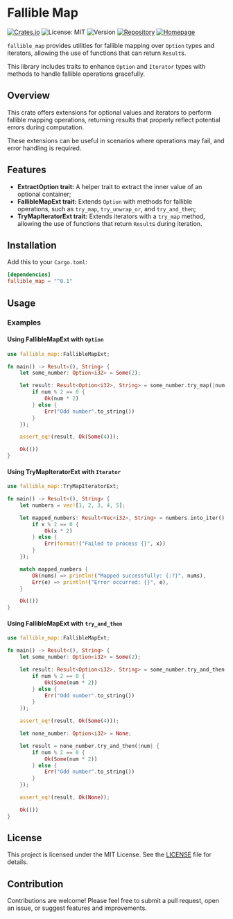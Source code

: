 # Fallible Map

[![Crates.io](https://img.shields.io/crates/v/fallible_map.svg)](https://crates.io/crates/fallible_map)
![License: MIT](https://img.shields.io/badge/License-MIT-blue.svg)
![Version](https://img.shields.io/badge/version-0.1.0-green)
[![Repository](https://img.shields.io/badge/github-repository-orange)](https://github.com/tifaremosapere/fallible_map)
[![Homepage](https://img.shields.io/badge/homepage-Ti%20faremo%20sapere-brightgreen)](https://tifaremosapere.it)

`fallible_map` provides utilities for fallible mapping over `Option` types and iterators, allowing the use of functions that can return `Result`s.

This library includes traits to enhance `Option` and `Iterator` types with methods to handle fallible operations gracefully.

## Overview

This crate offers extensions for optional values and iterators to perform fallible mapping operations, returning results that properly reflect potential errors during computation.

These extensions can be useful in scenarios where operations may fail, and error handling is required.

## Features

- **ExtractOption trait:** A helper trait to extract the inner value of an optional container;
- **FallibleMapExt trait:** Extends `Option` with methods for fallible operations, such as `try_map`, `try_unwrap_or`, and `try_and_then`;
- **TryMapIteratorExt trait:** Extends iterators with a `try_map` method, allowing the use of functions that return `Result`s during iteration.

## Installation

Add this to your `Cargo.toml`:

```toml
[dependencies]
fallible_map = "^0.1"
```

## Usage

### Examples

#### Using FallibleMapExt with `Option`

```rust
use fallible_map::FallibleMapExt;

fn main() -> Result<(), String> {
    let some_number: Option<i32> = Some(2);

    let result: Result<Option<i32>, String> = some_number.try_map(|num| {
        if num % 2 == 0 {
            Ok(num * 2)
        } else {
            Err("Odd number".to_string())
        }
    });

    assert_eq!(result, Ok(Some(4)));

    Ok(())
}
```

#### Using TryMapIteratorExt with `Iterator`

```rust
use fallible_map::TryMapIteratorExt;

fn main() -> Result<(), String> {
    let numbers = vec![1, 2, 3, 4, 5];

    let mapped_numbers: Result<Vec<i32>, String> = numbers.into_iter().try_map(|x| {
        if x % 2 == 0 {
            Ok(x * 2)
        } else {
            Err(format!("Failed to process {}", x))
        }
    });

    match mapped_numbers {
        Ok(nums) => println!("Mapped successfully: {:?}", nums),
        Err(e) => println!("Error occurred: {}", e),
    }

    Ok(())
}
```

#### Using FallibleMapExt with `try_and_then`

```rust
use fallible_map::FallibleMapExt;

fn main() -> Result<(), String> {
    let some_number: Option<i32> = Some(2);

    let result: Result<Option<i32>, String> = some_number.try_and_then(|num| {
        if num % 2 == 0 {
            Ok(Some(num * 2))
        } else {
            Err("Odd number".to_string())
        }
    });

    assert_eq!(result, Ok(Some(4)));

    let none_number: Option<i32> = None;

    let result = none_number.try_and_then(|num| {
        if num % 2 == 0 {
            Ok(Some(num * 2))
        } else {
            Err("Odd number".to_string())
        }
    });

    assert_eq!(result, Ok(None));

    Ok(())
}
```

## License

This project is licensed under the MIT License. See the [LICENSE](LICENSE.md) file for details.

## Contribution

Contributions are welcome! Please feel free to submit a pull request, open an issue, or suggest features and improvements.